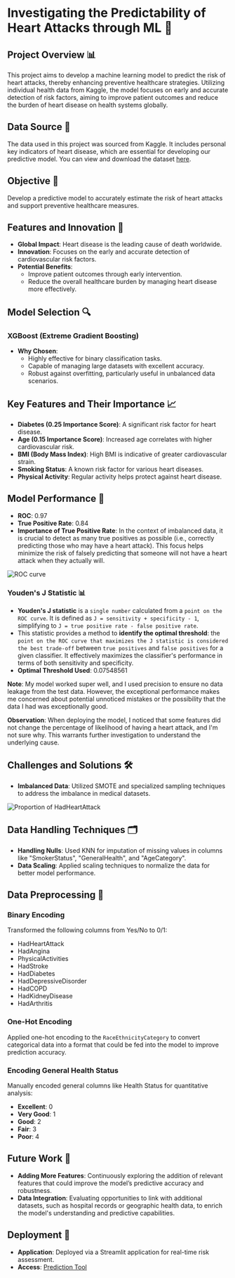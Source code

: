 # Investigating the Predictability of Heart Attacks through ML 💓

## Project Overview 📊
This project aims to develop a machine learning model to predict the risk of heart attacks, thereby enhancing preventive healthcare strategies. Utilizing individual health data from Kaggle, the model focuses on early and accurate detection of risk factors, aiming to improve patient outcomes and reduce the burden of heart disease on health systems globally.

## Data Source 📁
The data used in this project was sourced from Kaggle. It includes personal key indicators of heart disease, which are essential for developing our predictive model. You can view and download the dataset [here](https://www.kaggle.com/datasets/kamilpytlak/personal-key-indicators-of-heart-disease).

## Objective 🎯
Develop a predictive model to accurately estimate the risk of heart attacks and support preventive healthcare measures.

## Features and Innovation 🌟
* **Global Impact**: Heart disease is the leading cause of death worldwide.
* **Innovation**: Focuses on the early and accurate detection of cardiovascular risk factors.
* **Potential Benefits**:
  * Improve patient outcomes through early intervention.
  * Reduce the overall healthcare burden by managing heart disease more effectively.

## Model Selection 🔍
### XGBoost (Extreme Gradient Boosting)
* **Why Chosen**:
  * Highly effective for binary classification tasks.
  * Capable of managing large datasets with excellent accuracy.
  * Robust against overfitting, particularly useful in unbalanced data scenarios.

## Key Features and Their Importance 📈
* **Diabetes (0.25 Importance Score)**: A significant risk factor for heart disease.
* **Age (0.15 Importance Score)**: Increased age correlates with higher cardiovascular risk.
* **BMI (Body Mass Index)**: High BMI is indicative of greater cardiovascular strain.
* **Smoking Status**: A known risk factor for various heart diseases.
* **Physical Activity**: Regular activity helps protect against heart disease.

## Model Performance 🚀
* **ROC**: 0.97
* **True Positive Rate**: 0.84
* **Importance of True Positive Rate**: In the context of imbalanced data, it is crucial to detect as many true positives as possible (i.e., correctly predicting those who may have a heart attack). This focus helps minimize the risk of falsely predicting that someone will not have a heart attack when they actually will.
  
![ROC curve](https://github.com/Asal-zou/Predicting-Heart-Attacks-with-ML/assets/134029102/073f39d4-2cde-4ff5-af84-f06a84639fb8)

### Youden's J Statistic 📊
* **Youden's J statistic** is a `single number` calculated from a `point on the ROC curve`. It is defined as `J = sensitivity + specificity - 1`, simplifying to `J = true positive rate - false positive rate`.
* This statistic provides a method to **identify the optimal threshold**: the `point on the ROC curve that maximizes the J statistic is considered the best trade-off` between `true positives` and `false positives` for a given classifier. It effectively maximizes the classifier's performance in terms of both sensitivity and specificity.
* **Optimal Threshold Used**: 0.07548561

**Note**: My model worked super well, and I used precision to ensure no data leakage from the test data. However, the exceptional performance makes me concerned about potential unnoticed mistakes or the possibility that the data I had was exceptionally good.

**Observation**: When deploying the model, I noticed that some features did not change the percentage of likelihood of having a heart attack, and I'm not sure why. This warrants further investigation to understand the underlying cause.

## Challenges and Solutions 🛠️
* **Imbalanced Data**: Utilized SMOTE and specialized sampling techniques to address the imbalance in medical datasets.
  
![Proportion of HadHeartAttack](https://github.com/Asal-zou/Predicting-Heart-Attacks-with-ML/assets/134029102/f504f600-960c-45eb-b569-4d879b5adf8c)

## Data Handling Techniques 🗂️
* **Handling Nulls**: Used KNN for imputation of missing values in columns like "SmokerStatus", "GeneralHealth", and "AgeCategory".
* **Data Scaling**: Applied scaling techniques to normalize the data for better model performance.

## Data Preprocessing 🔄
### Binary Encoding
Transformed the following columns from Yes/No to 0/1:
* HadHeartAttack
* HadAngina
* PhysicalActivities
* HadStroke
* HadDiabetes
* HadDepressiveDisorder
* HadCOPD
* HadKidneyDisease
* HadArthritis

### One-Hot Encoding
Applied one-hot encoding to the `RaceEthnicityCategory` to convert categorical data into a format that could be fed into the model to improve prediction accuracy.

### Encoding General Health Status
Manually encoded general columns like Health Status for quantitative analysis:
* **Excellent**: 0
* **Very Good**: 1
* **Good**: 2
* **Fair**: 3
* **Poor**: 4

## Future Work 🔮
* **Adding More Features**: Continuously exploring the addition of relevant features that could improve the model’s predictive accuracy and robustness.
* **Data Integration**: Evaluating opportunities to link with additional datasets, such as hospital records or geographic health data, to enrich the model's understanding and predictive capabilities.

## Deployment 🚀
* **Application**: Deployed via a Streamlit application for real-time risk assessment.
* **Access**: [Prediction Tool](http://localhost:8501/Prediction_Tool)
